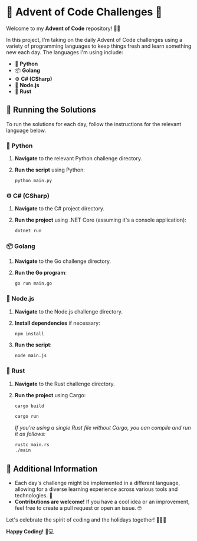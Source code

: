 # 🎄 Advent of Code Challenges 🎄

Welcome to my **Advent of Code** repository! 🎅✨

In this project, I'm taking on the daily Advent of Code challenges using a variety of programming languages to keep things fresh and learn something new each day. The languages I'm using include:

- 🐍 **Python**
- 📦 **Golang**
- ⚙️ **C# (CSharp)**
- 🌿 **Node.js**
- 🦀 **Rust**

## 🚀 Running the Solutions

To run the solutions for each day, follow the instructions for the relevant language below.

### 🐍 Python

1. **Navigate** to the relevant Python challenge directory.
2. **Run the script** using Python:

    ```bash
    python main.py
    ```

### ⚙️ C# (CSharp)

1. **Navigate** to the C# project directory.
2. **Run the project** using .NET Core (assuming it's a console application):

    ```bash
    dotnet run
    ```

### 📦 Golang

1. **Navigate** to the Go challenge directory.
2. **Run the Go program**:

    ```bash
    go run main.go
    ```

### 🌿 Node.js

1. **Navigate** to the Node.js challenge directory.
2. **Install dependencies** if necessary:

    ```bash
    npm install
    ```

3. **Run the script**:

    ```bash
    node main.js
    ```

### 🦀 Rust

1. **Navigate** to the Rust challenge directory.
2. **Run the project** using Cargo:

    ```bash
    cargo build
    
    cargo run
    ```

    *If you're using a single Rust file without Cargo, you can compile and run it as follows:*

    ```bash
    rustc main.rs
    ./main
    ```

## 📜 Additional Information

- Each day's challenge might be implemented in a different language, allowing for a diverse learning experience across various tools and technologies. 🎉
- **Contributions are welcome!** If you have a cool idea or an improvement, feel free to create a pull request or open an issue. 🤓

Let's celebrate the spirit of coding and the holidays together! 🎄🎁✨

**Happy Coding!** 🚀💻
